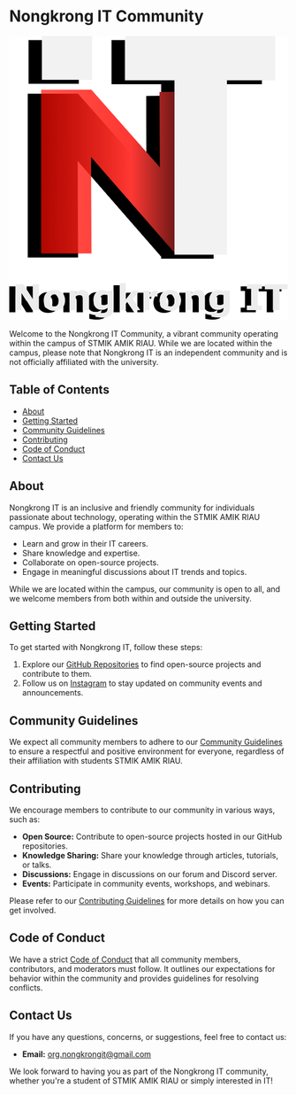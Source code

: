 # Nongkrong IT Community

<img src="./nongkrong-it-logo.png" alt="Nongkrong IT Logo">

Welcome to the Nongkrong IT Community, a vibrant community operating within the campus of STMIK AMIK RIAU. While we are located within the campus, please note that Nongkrong IT is an independent community and is not officially affiliated with the university.

## Table of Contents

- [About](#about)
- [Getting Started](#getting-started)
- [Community Guidelines](#community-guidelines)
- [Contributing](#contributing)
- [Code of Conduct](#code-of-conduct)
- [Contact Us](#contact-us)

## About

Nongkrong IT is an inclusive and friendly community for individuals passionate about technology, operating within the STMIK AMIK RIAU campus. We provide a platform for members to:

- Learn and grow in their IT careers.
- Share knowledge and expertise.
- Collaborate on open-source projects.
- Engage in meaningful discussions about IT trends and topics.

While we are located within the campus, our community is open to all, and we welcome members from both within and outside the university.

## Getting Started

To get started with Nongkrong IT, follow these steps:

1. Explore our [GitHub Repositories](https://github.com/nongkrongit) to find open-source projects and contribute to them.
2. Follow us on [Instagram](https://www.instagram.com/nongkrong_it/) to stay updated on community events and announcements.

## Community Guidelines

We expect all community members to adhere to our [Community Guidelines](./CONTRIBUTING.md) to ensure a respectful and positive environment for everyone, regardless of their affiliation with students STMIK AMIK RIAU.

## Contributing

We encourage members to contribute to our community in various ways, such as:

- **Open Source:** Contribute to open-source projects hosted in our GitHub repositories.
- **Knowledge Sharing:** Share your knowledge through articles, tutorials, or talks.
- **Discussions:** Engage in discussions on our forum and Discord server.
- **Events:** Participate in community events, workshops, and webinars.

Please refer to our [Contributing Guidelines](./CONTRIBUTING.md) for more details on how you can get involved.

## Code of Conduct

We have a strict [Code of Conduct](./CODE_OF_CONDUCT.md) that all community members, contributors, and moderators must follow. It outlines our expectations for behavior within the community and provides guidelines for resolving conflicts.

## Contact Us

If you have any questions, concerns, or suggestions, feel free to contact us:

- **Email:** org.nongkrongit@gmail.com

We look forward to having you as part of the Nongkrong IT community, whether you're a student of STMIK AMIK RIAU or simply interested in IT!
